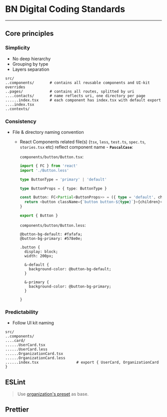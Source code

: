 # BN Digital Coding Standards

--- 

## Core principles

### Simplicity

- No deep hierarchy
- Grouping by type
- Layers separation

```
src/
..components/       # contains all reusable components and UI-kit overrides
..pages/            # contains all routes, splitted by uri
....contacts/       # name reflects uri, one directory per page 
......index.tsx     # each component has index.tsx with default export
....index.tsx
..contexts/
```

### Consistency

- File & directory naming convention
    - React Components related file(s) (`tsx`, `less`, `test.ts`, `spec.ts`, `stories.tsx` etc) reflect component name - **`PascalCase`**:
      
      `components/button/Button.tsx`:

      ```typescript
      import { FC } from 'react'
      import './Button.less'
      
      type ButtonType = 'primary' | 'default'
      
      type ButtonProps = { type: ButtonType }
      
      const Button: FC<Partial<ButtonProps>> = ({ type = 'default', children, ...props }) => {
        return <button className={`button button-${type}`}>{children}</button>
      }
      
      export { Button }
      ``` 
      
      `components/button/Button.less`:
      
      ```less
      @button-bg-default: #fafafa;
      @button-bg-primary: #578e0e;
      
      .button {
        display: block;
        width: 200px;
      
        &-default {
          background-color: @button-bg-default;
        }
        
        &-primary {
          background-color: @button-bg-primary;
        }
      
      } 
      ```

### Predictability

- Follow UI kit naming

```
src/
..components/
....card/
......UserCard.tsx  
......UserCard.less  
......OrganizationCard.tsx
......OrganizationCard.less
......index.tsx                 # export { UserCard, OrganizationCard } 
```

## ESLint

> Use [organization's preset](packages/eslint-config) as base. 

## Prettier
